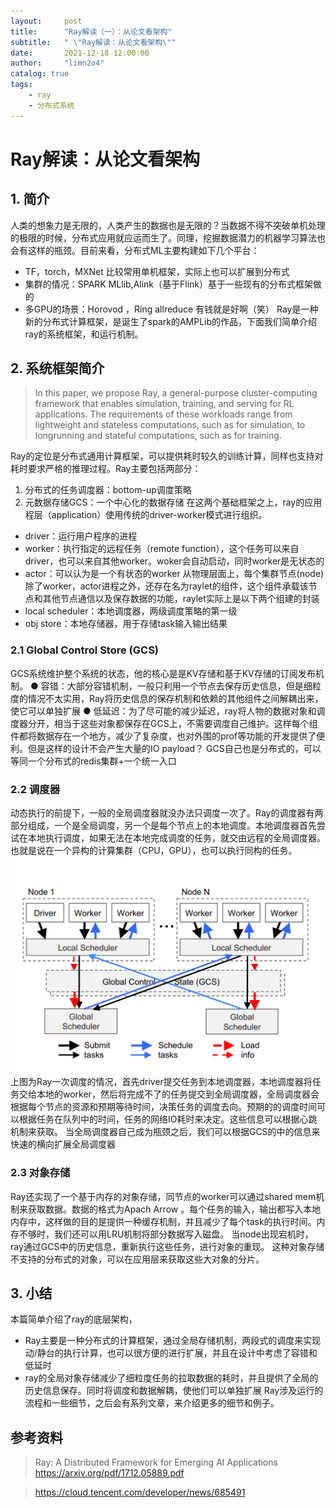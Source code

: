```yaml
---
layout:     post
title:      "Ray解读（一）：从论文看架构"
subtitle:   " \"Ray解读：从论文看架构\""
date:       2021-12-18 12:00:00
author:     "limn2o4"
catalog: true
tags:
    - ray
    - 分布式系统
---
```

# Ray解读：从论文看架构
## 1. 简介
人类的想象力是无限的，人类产生的数据也是无限的？当数据不得不突破单机处理的极限的时候，分布式应用就应运而生了。同理，挖掘数据潜力的机器学习算法也会有这样的瓶颈。目前来看，分布式ML主要构建如下几个平台：
- TF，torch，MXNet 比较常用单机框架，实际上也可以扩展到分布式
- 集群的情况：SPARK MLlib,Alink（基于Flink）基于一些现有的分布式框架做的
- 多GPU的场景：Horovod ，Ring allreduce 有钱就是好啊（笑）
Ray是一种新的分布式计算框架，是诞生了spark的AMPLib的作品，下面我们简单介绍ray的系统框架，和运行机制。
## 2. 系统框架简介
>In this paper, we propose Ray, a general-purpose cluster-computing framework that enables simulation, training, and serving for RL applications. The requirements of these workloads range from lightweight and stateless computations, such as for simulation, to longrunning and stateful computations, such as for training.  

Ray的定位是分布式通用计算框架，可以提供耗时较久的训练计算，同样也支持对耗时要求严格的推理过程。Ray主要包括两部分：
1. 分布式的任务调度器：bottom-up调度策略
2. 元数据存储GCS：一个中心化的数据存储
在这两个基础框架之上，ray的应用程层（application）使用传统的driver-worker模式进行组织。
- driver：运行用户程序的进程
- worker：执行指定的远程任务（remote function），这个任务可以来自driver，也可以来自其他worker。woker会自动启动，同时worker是无状态的
- actor：可以认为是一个有状态的worker
从物理层面上，每个集群节点(node)除了worker，actor进程之外，还存在名为raylet的组件，这个组件承载该节点和其他节点通信以及保存数据的功能，raylet实际上是以下两个组建的封装
- local scheduler：本地调度器，两级调度策略的第一级
- obj store：本地存储器，用于存储task输入输出结果
### 2.1 Global Control Store (GCS)  
GCS系统维护整个系统的状态，他的核心是是KV存储和基于KV存储的订阅发布机制。
● 容错：大部分容错机制，一般只利用一个节点去保存历史信息，但是细粒度的情况不太实用，Ray将历史信息的保存机制和依赖的其他组件之间解耦出来，使它可以单独扩展
● 低延迟：为了尽可能的减少延迟，ray将人物的数据对象和调度器分开，相当于这些对象都保存在GCS上，不需要调度自己维护。这样每个组件都将数据存在一个地方，减少了复杂度，也对外围的prof等功能的开发提供了便利。但是这样的设计不会产生大量的IO payload？
GCS自己也是分布式的，可以等同一个分布式的redis集群+一个统一入口
### 2.2 调度器
动态执行的前提下，一般的全局调度器就没办法只调度一次了。Ray的调度器有两部分组成，一个是全局调度，另一个是每个节点上的本地调度。本地调度器首先尝试在本地执行调度，如果无法在本地完成调度的任务，就交由远程的全局调度器。也就是说在一个异构的计算集群（CPU，GPU），也可以执行同构的任务。
![](/images/image.png)
上图为Ray一次调度的情况，首先driver提交任务到本地调度器，本地调度器将任务交给本地的worker，然后将完成不了的任务提交到全局调度器，全局调度器会根据每个节点的资源和预期等待时间，决策任务的调度去向。预期的的调度时间可以根据任务在队列中的时间，任务的网络IO耗时来决定。这些信息可以根据心跳机制来获取。
当全局调度器自己成为瓶颈之后，我们可以根据GCS的中的信息来快速的横向扩展全局调度器
### 2.3 对象存储
Ray还实现了一个基于内存的对象存储，同节点的worker可以通过shared mem机制来获取数据。数据的格式为Apach Arrow 。每个任务的输入，输出都写入本地内存中，这样做的目的是提供一种缓存机制，并且减少了每个task的执行时间。内存不够时，我们还可以用LRU机制将部分数据写入磁盘。
当node出现宕机时，ray通过GCS中的历史信息，重新执行这些任务，进行对象的重现。
这种对象存储不支持的分布式的对象，可以在应用层来获取这些大对象的分片。
## 3. 小结
本篇简单介绍了ray的底层架构，
- Ray主要是一种分布式的计算框架，通过全局存储机制，两段式的调度来实现动/静台的执行计算，也可以很方便的进行扩展，并且在设计中考虑了容错和低延时
- ray的全局对象存储减少了细粒度任务的拉取数据的耗时，并且提供了全局的历史信息保存。同时将调度和数据解耦，使他们可以单独扩展
Ray涉及运行的流程和一些细节，之后会有系列文章，来介绍更多的细节和例子。
## 参考资料
> Ray: A Distributed Framework for Emerging AI Applications   https://arxiv.org/pdf/1712.05889.pdf

> https://cloud.tencent.com/developer/news/685491